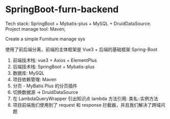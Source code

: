 # SpringBoot-furn-backend
Tech stack: SpringBoot + Mybatis-plus + MySQL + DruidDataSource.  
Project manage tool: Maven; 

Create a simple Furniture manage sys


使用了前后端分离，前端的主体框架是 Vue3 + 后端的基础框架 Spring-Boot
1. 前端技术栈: vue3 + Axios + ElementPlus
2. 后端技术栈: SpringBoot + Mybatis-plus
3. 数据库: MySQL
4. 项目依赖管理: Maven
5. 分页 - MyBatis Plus 的分页插件
6. 切换数据源 -> DruidDataSource
7. 在 LambdaQueryWrapper 引出知识点 lambda 方法引用: 类名::实例方法
8. 项目前端我们使用到了 request 和 response 拦截器，并且我们解决了跨域问题
